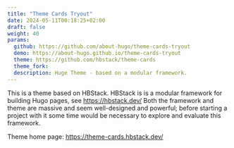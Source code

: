 ```yaml
---
title: "Theme Cards Tryout"
date: 2024-05-11T00:18:25+02:00
draft: false
weight: 40
params:
  github: https://github.com/about-hugo/theme-cards-tryout
  demo: https://about-hugo.github.io/theme-cards-tryout
  theme: https://github.com/hbstack/theme-cards
  theme_fork: 
  description: Huge Theme - based on a modular framework.
---
```

This is a theme based on HBStack.
HBStack is is a modular framework for building Hugo pages,
see https://hbstack.dev/
Both the framework and theme are massive and seem well-designed and
powerful; before starting a project with it some time would be 
necessary to explore and evaluate this framework.
<!--more-->
Theme home page: https://theme-cards.hbstack.dev/



